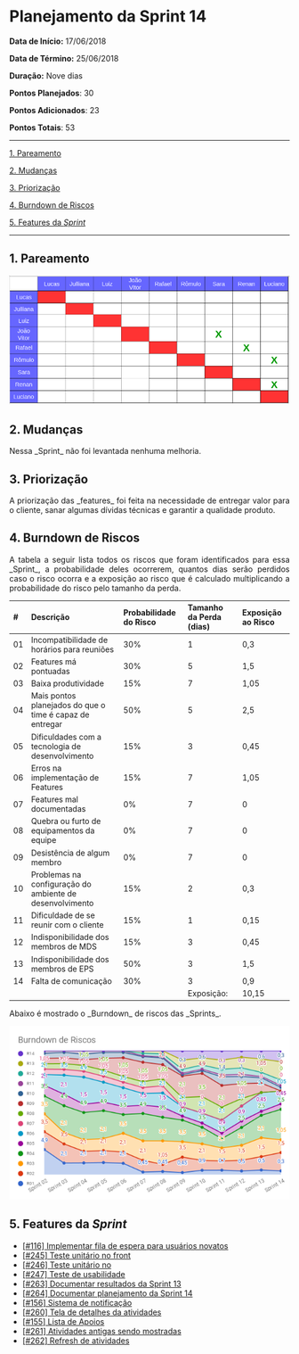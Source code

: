 # Planejamento da Sprint 14

**Data de Início:** 17/06/2018  

**Data de Término:** 25/06/2018

**Duração:** Nove dias

**Pontos Planejados**: 30

**Pontos Adicionados**: 23

**Pontos Totais**: 53

-------

[1. Pareamento](#1-pareamento)

[2. Mudanças](#2-mudanças)

[3. Priorização](#3-priorizacao)

[4. Burndown de Riscos](#4-burndown-de-riscos)

[5. Features da _Sprint_](#5-features-da-sprint)

-------
## 1. Pareamento

![](images/pairing_table_sprint14.png)


## 2. Mudanças

<p align="justify"> Nessa _Sprint_ não foi levantada nenhuma melhoria. </p>

## 3. Priorização

<p align="justify"> A priorização das _features_ foi feita na necessidade de entregar valor para o cliente, sanar algumas dívidas técnicas e garantir a qualidade produto. </p>

## 4. Burndown de Riscos

<p align="justify"> A  tabela a seguir lista todos os riscos que foram identificados para essa _Sprint_, a probabilidade deles ocorrerem, quantos dias serão perdidos caso o risco ocorra e a exposição ao risco que é calculado multiplicando a probabilidade do risco pelo tamanho da perda. </p>


| # | Descrição | Probabilidade do Risco |Tamanho da Perda (dias)|Exposição ao Risco|
| :--- | :------------- | :------------- | :------------- | :------------- |
| 01 | Incompatibilidade de horários para reuniões  | 30%  | 1  | 0,3 |
| 02 | Features má pontuadas  | 30%  | 5 | 1,5 |
| 03 | Baixa produtividade  | 15%  | 7  | 1,05 |
| 04 | Mais pontos planejados do que o time é capaz de entregar  | 50%  | 5 | 2,5  |
| 05 | Dificuldades com a tecnologia de desenvolvimento  | 15%  | 3  | 0,45 |
| 06 | Erros na implementação de Features  | 15%  | 7  |  1,05 |
| 07 | Features mal documentadas   | 0%  | 7  | 0  |
| 08 | Quebra ou furto de equipamentos da equipe   | 0%  | 7 | 0 |
| 09 | Desistência de algum membro       | 0% | 7 | 0 |
| 10 | Problemas na configuração do ambiente de desenvolvimento  | 15%  |  2 | 0,3 |
| 11 | Dificuldade de se reunir com o cliente   | 15%  | 1  | 0,15  |
| 12 | Indisponibilidade dos membros de MDS  | 15% | 3 | 0,45 |
| 13 | Indisponibilidade dos membros de EPS  | 50% | 3 | 1,5 |
| 14 | Falta de comunicação | 30% | 3 | 0,9 |
|   |   |   | Exposição:  | 10,15 |



<p align="justify"> Abaixo é mostrado o _Burndown_ de riscos das _Sprints_. </p>

![](images/burndown_risk_sprint14.png)

## 5. Features da _Sprint_

<ul align="justify">

  <li> <a href="https://github.com/fga-gpp-mds/2018.1-Lacos-da-Alegria/issues/116">[#116] Implementar fila de espera para usuários novatos</a> </li>
  <li> <a href="https://github.com/fga-gpp-mds/2018.1-Lacos-da-Alegria/issues/245">[#245] Teste unitário no front</a> </li>
  <li> <a href="https://github.com/fga-gpp-mds/2018.1-Lacos-da-Alegria/issues/246">[#246] Teste unitário no </a> </li>
  <li> <a href="https://github.com/fga-gpp-mds/2018.1-Lacos-da-Alegria/issues/247">[#247] Teste de usabilidade</a> </li>
  <li> <a href="https://github.com/fga-gpp-mds/2018.1-Lacos-da-Alegria/issues/263">[#263] Documentar resultados da Sprint 13 </a> </li>
  <li> <a href="https://github.com/fga-gpp-mds/2018.1-Lacos-da-Alegria/issues/264">[#264] Documentar planejamento da Sprint 14 </a> </li>
  <li> <a href="https://github.com/fga-gpp-mds/2018.1-Lacos-da-Alegria/issues/156">[#156] Sistema de notificação </a> </li>
  <li> <a href="https://github.com/fga-gpp-mds/2018.1-Lacos-da-Alegria/issues/260">[#260] Tela de detalhes da atividades </a> </li>
  <li> <a href="https://github.com/fga-gpp-mds/2018.1-Lacos-da-Alegria/issues/155">[#155] Lista de Apoios </a> </li>
  <li> <a href="https://github.com/fga-gpp-mds/2018.1-Lacos-da-Alegria/issues/261">[#261] Atividades antigas sendo mostradas </a> </li>
  <li> <a href="https://github.com/fga-gpp-mds/2018.1-Lacos-da-Alegria/issues/262">[#262] Refresh de atividades </a> </li>
</ul>
